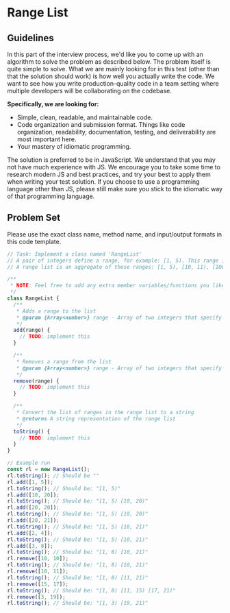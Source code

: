 # Range List 

## Guidelines

In this part of the interview process, we'd like you to come up with an algorithm to solve the problem as described below. The problem itself is quite simple to solve. What we are mainly looking for in this test (other than that the solution should work) is how well you actually write the code. We want to see how you write production-quality code in a team setting where multiple developers will be collaborating on the codebase.

**Specifically, we are looking for:**

- Simple, clean, readable, and maintainable code.
- Code organization and submission format. Things like code organization, readability, documentation, testing, and deliverability are most important here.
- Your mastery of idiomatic programming.

The solution is preferred to be in JavaScript. We understand that you may not have much experience with JS. We encourage you to take some time to research modern JS and best practices, and try your best to apply them when writing your test solution. If you choose to use a programming language other than JS, please still make sure you stick to the idiomatic way of that programming language.

## Problem Set

Please use the exact class name, method name, and input/output formats in this code template.

```javascript
// Task: Implement a class named 'RangeList'
// A pair of integers define a range, for example: [1, 5). This range includes integers: 1, 2, 3, and 4.
// A range list is an aggregate of these ranges: [1, 5), [10, 11), [100, 201)

/**
 * NOTE: Feel free to add any extra member variables/functions you like.
 */
class RangeList {
  /**
   * Adds a range to the list
   * @param {Array<number>} range - Array of two integers that specify beginning and end of range.
   */
  add(range) {
    // TODO: implement this
  }

  /**
   * Removes a range from the list
   * @param {Array<number>} range - Array of two integers that specify beginning and end of range.
   */
  remove(range) {
    // TODO: implement this
  }

  /**
   * Convert the list of ranges in the range list to a string
   * @returns A string representation of the range list
   */
  toString() {
    // TODO: implement this
  }
}

// Example run
const rl = new RangeList();
rl.toString(); // Should be ""
rl.add([1, 5]);
rl.toString(); // Should be: "[1, 5)"
rl.add([10, 20]);
rl.toString(); // Should be: "[1, 5) [10, 20)"
rl.add([20, 20]);
rl.toString(); // Should be: "[1, 5) [10, 20)"
rl.add([20, 21]);
rl.toString(); // Should be: "[1, 5) [10, 21)"
rl.add([2, 4]);
rl.toString(); // Should be: "[1, 5) [10, 21)"
rl.add([3, 8]);
rl.toString(); // Should be: "[1, 8) [10, 21)"
rl.remove([10, 10]);
rl.toString(); // Should be: "[1, 8) [10, 21)"
rl.remove([10, 11]);
rl.toString(); // Should be: "[1, 8) [11, 21)"
rl.remove([15, 17]);
rl.toString(); // Should be: "[1, 8) [11, 15) [17, 21)"
rl.remove([3, 19]);
rl.toString(); // Should be: "[1, 3) [19, 21)"
